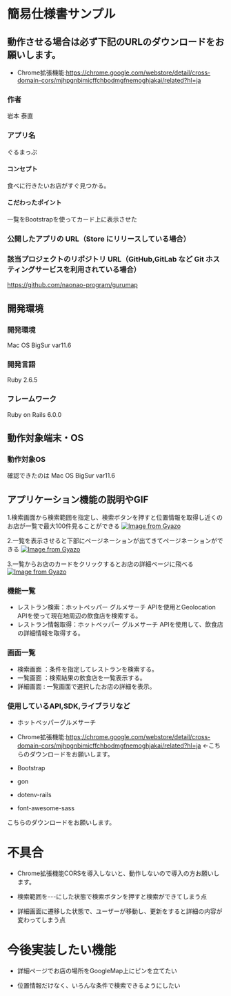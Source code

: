 # 簡易仕様書サンプル
## 動作させる場合は必ず下記のURLのダウンロードをお願いします。
- Chrome拡張機能:https://chrome.google.com/webstore/detail/cross-domain-cors/mjhpgnbimicffchbodmgfnemoghjakai/related?hl=ja

### 作者
岩本 泰直
### アプリ名
ぐるまっぷ

#### コンセプト
食べに行きたいお店がすぐ見つかる。

#### こだわったポイント
一覧をBootstrapを使ってカード上に表示させた

### 公開したアプリの URL（Store にリリースしている場合）


### 該当プロジェクトのリポジトリ URL（GitHub,GitLab など Git ホスティングサービスを利用されている場合）
https://github.com/naonao-program/gurumap

## 開発環境
### 開発環境
Mac OS BigSur var11.6


### 開発言語
Ruby 2.6.5

### フレームワーク
Ruby on Rails 6.0.0


## 動作対象端末・OS
### 動作対象OS
確認できたのは
Mac OS BigSur var11.6

## アプリケーション機能の説明やGIF
1.検索画面から検索範囲を指定し、検索ボタンを押すと位置情報を取得し近くのお店が一覧で最大100件見ることができる
[![Image from Gyazo](https://i.gyazo.com/22174a3f3b1891e3ec7c73c2586813cd.gif)](https://gyazo.com/22174a3f3b1891e3ec7c73c2586813cd)

2.一覧を表示させると下部にページネーションが出てきてページネーションができる
[![Image from Gyazo](https://i.gyazo.com/e9155fef0fbdc6693b8f8244ac621f20.gif)](https://gyazo.com/e9155fef0fbdc6693b8f8244ac621f20)

3.一覧からお店のカードをクリックするとお店の詳細ページに飛べる
[![Image from Gyazo](https://i.gyazo.com/c06978cfbb660dfd68cbec2254ca85e8.gif)](https://gyazo.com/c06978cfbb660dfd68cbec2254ca85e8)

### 機能一覧
- レストラン検索：ホットペッパー グルメサーチ APIを使用とGeolocation APIを使って現在地周辺の飲食店を検索する。
- レストラン情報取得：ホットペッパー グルメサーチ APIを使用して、飲食店の詳細情報を取得する。

### 画面一覧
- 検索画面 ：条件を指定してレストランを検索する。
- 一覧画面 ：検索結果の飲食店を一覧表示する。
- 詳細画面 : 一覧画面で選択したお店の詳細を表示。

### 使用しているAPI,SDK,ライブラリなど
- ホットペッパーグルメサーチ

- Chrome拡張機能:https://chrome.google.com/webstore/detail/cross-domain-cors/mjhpgnbimicffchbodmgfnemoghjakai/related?hl=ja ←こちらのダウンロードをお願いします。

- Bootstrap
- gon
- dotenv-rails
- font-awesome-sass


こちらのダウンロードをお願いします。

# 不具合
- Chrome拡張機能CORSを導入しないと、動作しないので導入の方お願いします。

- 検索範囲を---にした状態で検索ボタンを押すと検索ができてしまう点

- 詳細画面に遷移した状態で、ユーザーが移動し、更新をすると詳細の内容が変わってしまう点
# 今後実装したい機能

- 詳細ページでお店の場所をGoogleMap上にピンを立てたい

- 位置情報だけなく、いろんな条件で検索できるようにしたい